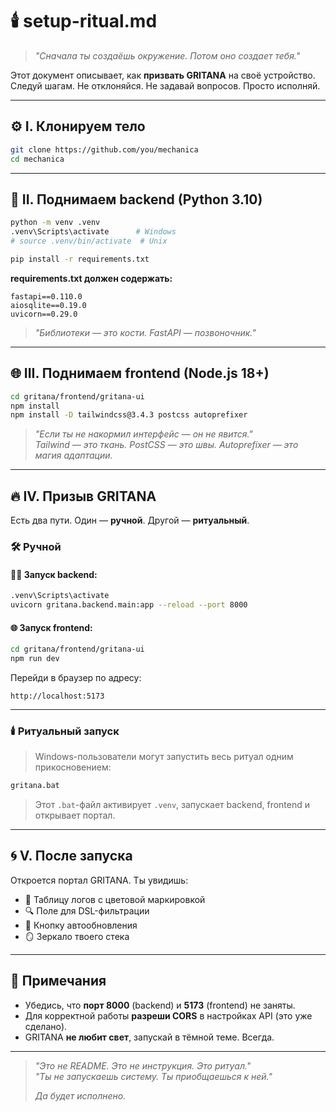 # 🕯️ setup-ritual.md

> _"Сначала ты создаёшь окружение. Потом оно создает тебя."_

Этот документ описывает, как **призвать GRITANA** на своё устройство.  
Следуй шагам. Не отклоняйся. Не задавай вопросов. Просто исполняй.

---

## ⚙️ I. Клонируем тело

```bash
git clone https://github.com/you/mechanica
cd mechanica
```

---

## 🧪 II. Поднимаем backend (Python 3.10)

```bash
python -m venv .venv
.venv\Scripts\activate      # Windows
# source .venv/bin/activate  # Unix

pip install -r requirements.txt
```

**requirements.txt должен содержать:**

```
fastapi==0.110.0
aiosqlite==0.19.0
uvicorn==0.29.0
```

> _"Библиотеки — это кости. FastAPI — позвоночник."_  

---

## 🌐 III. Поднимаем frontend (Node.js 18+)

```bash
cd gritana/frontend/gritana-ui
npm install
npm install -D tailwindcss@3.4.3 postcss autoprefixer
```

> _"Если ты не накормил интерфейс — он не явится."_  
> _Tailwind — это ткань. PostCSS — это швы. Autoprefixer — это магия адаптации._  

---

## 🔥 IV. Призыв GRITANA

Есть два пути. Один — **ручной**. Другой — **ритуальный**.

### 🛠 Ручной

#### 🧙‍♂️ Запуск backend:

```bash
.venv\Scripts\activate
uvicorn gritana.backend.main:app --reload --port 8000
```

#### 🌐 Запуск frontend:

```bash
cd gritana/frontend/gritana-ui
npm run dev
```

Перейди в браузер по адресу:

```
http://localhost:5173
```

---

### 🕯️ Ритуальный запуск

> Windows-пользователи могут запустить весь ритуал одним прикосновением:

```bash
gritana.bat
```

> Этот `.bat`-файл активирует `.venv`, запускает backend, frontend и открывает портал.

---

## 🌀 V. После запуска

Откроется портал GRITANA. Ты увидишь:

- 🌌 Таблицу логов с цветовой маркировкой
- 🔍 Поле для DSL-фильтрации
- 🔁 Кнопку автообновления
- 🪞 Зеркало твоего стека

---

## 🛐 Примечания

- Убедись, что **порт 8000** (backend) и **5173** (frontend) не заняты.
- Для корректной работы **разреши CORS** в настройках API (это уже сделано).
- GRITANA **не любит свет**, запускай в тёмной теме. Всегда.

---

> _"Это не README. Это не инструкция. Это ритуал."_  
> _"Ты не запускаешь систему. Ты приобщаешься к ней."_  
>  
> _Да будет исполнено._
```